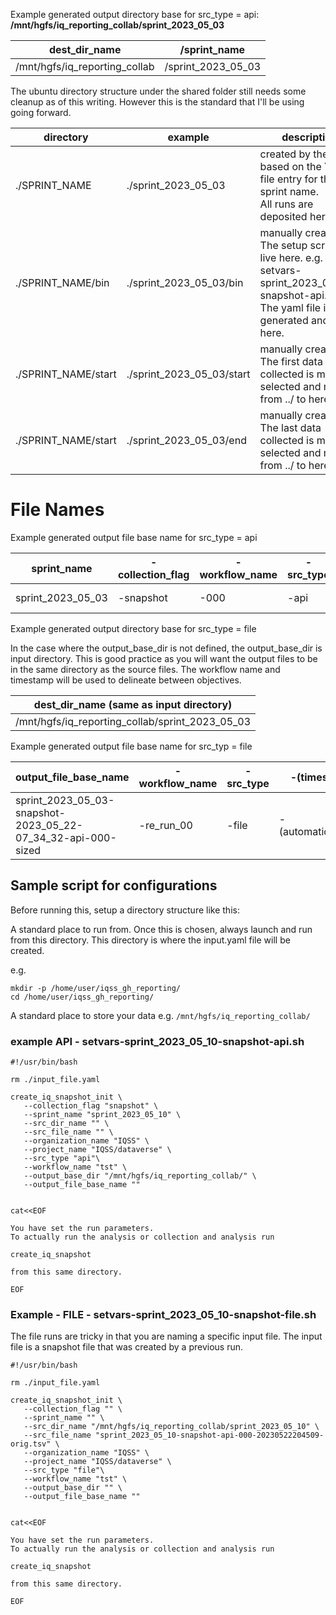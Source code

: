 







Example generated output directory base for src_type = api:
**/mnt/hgfs/iq_reporting_collab/sprint_2023_05_03**


| dest_dir_name         | /sprint_name    |
|-------------------------------|--------------------|
| /mnt/hgfs/iq_reporting_collab | /sprint_2023_05_03 |


The ubuntu directory structure under the shared folder still needs some cleanup as of this writing.
However this is the standard that I'll be using going forward.


| directory  | example | description |
|-----------------|---------------------------|----------------------------------------------------------------------------------------------------------------------------------------------| 
| ./SPRINT_NAME  | ./sprint_2023_05_03    | created by the tool based on the YAML file entry for the sprint name. <br/>All runs are deposited here                    |
| ./SPRINT_NAME/bin  | ./sprint_2023_05_03/bin  | manually created. The setup scripts live here. e.g. setvars-sprint_2023_05_10-snapshot-api.sh<br/>The yaml file is generated and lives here. |
| ./SPRINT_NAME/start  | ./sprint_2023_05_03/start | manually created. The first data collected is manually selected and moved from ../ to here                          |
| ./SPRINT_NAME/start  | ./sprint_2023_05_03/end  | manually created. The last  data collected is manually selected and moved from ../ to here                          |



# File Names

Example generated output file base name for src_type = api

| sprint_name    | -collection_flag | -workflow_name | -src_type  | -(timestamp)     |
|-------------------|------------------|----------------|------------|----------------------|
| sprint_2023_05_03 | -snapshot     | -000      | -api    | -(automatically_set) |


Example generated output directory base for src_type = file

In the case where the output_base_dir is not defined, the output_base_dir is input directory.
This is good practice as you will want the output files to be in the same directory as the source files. The workflow name and timestamp will be used to delineate between objectives.

| dest_dir_name (same as input directory)     |
|-------------------------------------------------|
| /mnt/hgfs/iq_reporting_collab/sprint_2023_05_03 | 


Example generated output file base name for src_typ = file 

| output_file_base_name                     | -workflow_name  | -src_type   | -(timestamp)     | 
|--------------------------------------------------------------|-----------------|--------------|----------------------|
| sprint_2023_05_03-snapshot-2023_05_22-07_34_32-api-000-sized | -re_run_00    | -file     | -(automatically_set) |


## Sample script for configurations

Before running this, setup a directory structure like this:

A standard place to run from. 
Once this is chosen, always launch and run from this directory.
This directory is where the input.yaml file will be created.

e.g.

``` 
mkdir -p /home/user/iqss_gh_reporting/
cd /home/user/iqss_gh_reporting/
```

A standard place to store your data
e.g.
```/mnt/hgfs/iq_reporting_collab/```

### example API - setvars-sprint_2023_05_10-snapshot-api.sh
```
#!/usr/bin/bash

rm ./input_file.yaml

create_iq_snapshot_init \
   --collection_flag "snapshot" \
   --sprint_name "sprint_2023_05_10" \
   --src_dir_name "" \
   --src_file_name "" \
   --organization_name "IQSS" \
   --project_name "IQSS/dataverse" \
   --src_type "api"\
   --workflow_name "tst" \
   --output_base_dir "/mnt/hgfs/iq_reporting_collab/" \
   --output_file_base_name ""


cat<<EOF

You have set the run parameters.
To actually run the analysis or collection and analysis run

create_iq_snapshot

from this same directory.

EOF
```

### Example - FILE - setvars-sprint_2023_05_10-snapshot-file.sh
The file runs are tricky in that you are naming a specific input file.
The input file is a snapshot file that was created by a previous run.


```
#!/usr/bin/bash

rm ./input_file.yaml

create_iq_snapshot_init \
   --collection_flag "" \
   --sprint_name "" \
   --src_dir_name "/mnt/hgfs/iq_reporting_collab/sprint_2023_05_10" \
   --src_file_name "sprint_2023_05_10-snapshot-api-000-20230522204509-orig.tsv" \
   --organization_name "IQSS" \
   --project_name "IQSS/dataverse" \
   --src_type "file"\
   --workflow_name "tst" \
   --output_base_dir "" \
   --output_file_base_name ""


cat<<EOF

You have set the run parameters.
To actually run the analysis or collection and analysis run

create_iq_snapshot

from this same directory.

EOF
```

